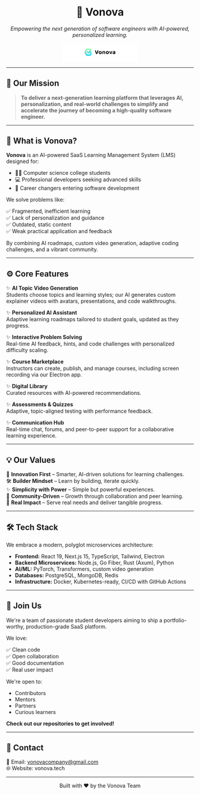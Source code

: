 <h1 align="center">
  🚀 Vonova
</h1>

<p align="center">
  <em>Empowering the next generation of software engineers with AI-powered, personalized learning.</em>
</p>

<p align="center">
  <img src="../img/github_organization.png" alt="Vonova Logo" width="200" />
</p>

---

## 🌟 Our Mission

> **To deliver a next-generation learning platform that leverages AI, personalization, and real-world challenges to simplify and accelerate the journey of becoming a high-quality software engineer.**

---

## 🎯 What is Vonova?

**Vonova** is an AI-powered SaaS Learning Management System (LMS) designed for:

- 👨‍🎓 Computer science college students
- 💻 Professional developers seeking advanced skills
- 🔄 Career changers entering software development

We solve problems like:

✅ Fragmented, inefficient learning  
✅ Lack of personalization and guidance  
✅ Outdated, static content  
✅ Weak practical application and feedback  

By combining AI roadmaps, custom video generation, adaptive coding challenges, and a vibrant community.

---

## ⚙️ Core Features

✨ **AI Topic Video Generation**  
Students choose topics and learning styles; our AI generates custom explainer videos with avatars, presentations, and code walkthroughs.

✨ **Personalized AI Assistant**  
Adaptive learning roadmaps tailored to student goals, updated as they progress.

✨ **Interactive Problem Solving**  
Real-time AI feedback, hints, and code challenges with personalized difficulty scaling.

✨ **Course Marketplace**  
Instructors can create, publish, and manage courses, including screen recording via our Electron app.

✨ **Digital Library**  
Curated resources with AI-powered recommendations.

✨ **Assessments & Quizzes**  
Adaptive, topic-aligned testing with performance feedback.

✨ **Communication Hub**  
Real-time chat, forums, and peer-to-peer support for a collaborative learning experience.

---

## 💡 Our Values

🧭 **Innovation First** – Smarter, AI-driven solutions for learning challenges.  
🛠️ **Builder Mindset** – Learn by building, iterate quickly.  
✨ **Simplicity with Power** – Simple but powerful experiences.  
🤝 **Community-Driven** – Growth through collaboration and peer learning.  
🌱 **Real Impact** – Serve real needs and deliver tangible progress.

---

## 🛠️ Tech Stack

We embrace a modern, polyglot microservices architecture:

- **Frontend:** React 19, Next.js 15, TypeScript, Tailwind, Electron
- **Backend Microservices:** Node.js, Go Fiber, Rust (Axum), Python
- **AI/ML:** PyTorch, Transformers, custom video generation
- **Databases:** PostgreSQL, MongoDB, Redis
- **Infrastructure:** Docker, Kubernetes-ready, CI/CD with GitHub Actions

---

## 🤝 Join Us

We're a team of passionate student developers aiming to ship a portfolio-worthy, production-grade SaaS platform.  

We love:

✅ Clean code  
✅ Open collaboration  
✅ Good documentation  
✅ Real user impact  

We're open to:

- Contributors
- Mentors
- Partners
- Curious learners

**Check out our repositories to get involved!**

---

## 💌 Contact

📧 Email: vonovacompany@gmail.com  
🌐 Website: vonova.tech  

---

<p align="center">
  Built with ❤️ by the Vonova Team
</p>
